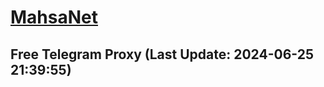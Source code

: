 
# [MahsaNet](https://t.me/mahsa_net)
## Free Telegram Proxy (Last Update: 2024-06-25 21:39:55)

    